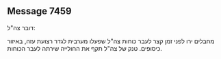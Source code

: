 ## Message 7459

דובר צה"ל:

מחבלים ירו לפני זמן קצר לעבר כוחות צה"ל שפעלו מערבית לגדר רצועת עזה, באיזור כיסופים.
טנק של צה"ל תקף את החולייה שירתה לעבר הכוחות.

